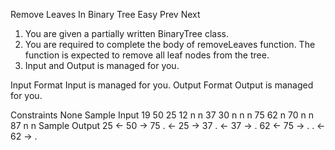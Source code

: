 Remove Leaves In Binary Tree
Easy  Prev   Next
1. You are given a partially written BinaryTree class.
2. You are required to complete the body of removeLeaves function. The function is expected to remove all leaf nodes from the tree.
3. Input and Output is managed for you. 

Input Format
Input is managed for you.
Output Format
Output is managed for you. 

Constraints
None
Sample Input
19
50 25 12 n n 37 30 n n n 75 62 n 70 n n 87 n n
Sample Output
25 <- 50 -> 75
. <- 25 -> 37
. <- 37 -> .
62 <- 75 -> .
. <- 62 -> .
